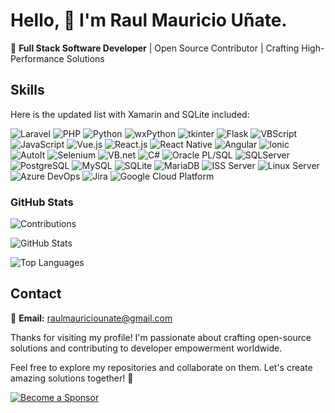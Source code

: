 # Hello, 👋 I'm Raul Mauricio Uñate.

🚀 **Full Stack Software Developer** | Open Source Contributor | Crafting High-Performance Solutions

## Skills

Here is the updated list with Xamarin and SQLite included:

![Laravel](https://img.shields.io/badge/-Laravel-orange?style=for-the-badge&logo=laravel)
![PHP](https://img.shields.io/badge/-PHP-777BB4?style=for-the-badge&logo=php&logoColor=white)
![Python](https://img.shields.io/badge/-Python-3776AB?style=for-the-badge&logo=python&logoColor=white)
![wxPython](https://img.shields.io/badge/-wxPython-FF7200?style=for-the-badge&logo=python&logoColor=white)
![tkinter](https://img.shields.io/badge/-tkinter-FFCD3D?style=for-the-badge&logo=python&logoColor=white)
![Flask](https://img.shields.io/badge/-Flask-000000?style=for-the-badge&logo=flask&logoColor=white)
![VBScript](https://img.shields.io/badge/-VBScript-00BFFF?style=for-the-badge&logo=windows&logoColor=white)
![JavaScript](https://img.shields.io/badge/-JavaScript-F7DF1E?style=for-the-badge&logo=javascript&logoColor=black)
![Vue.js](https://img.shields.io/badge/-Vue.js-4FC08D?style=for-the-badge&logo=vue.js&logoColor=white)
![React.js](https://img.shields.io/badge/-React.js-61DAFB?style=for-the-badge&logo=react&logoColor=black)
![React Native](https://img.shields.io/badge/-React_Native-61DAFB?style=for-the-badge&logo=react&logoColor=black)
![Angular](https://img.shields.io/badge/-Angular-DD0031?style=for-the-badge&logo=angular&logoColor=white)
![Ionic](https://img.shields.io/badge/-Ionic-3880FF?style=for-the-badge&logo=ionic&logoColor=white)
![AutoIt](https://img.shields.io/badge/-AutoIt-1C3552?style=for-the-badge&logo=autoit&logoColor=white)
![Selenium](https://img.shields.io/badge/-Selenium-43B02A?style=for-the-badge&logo=selenium&logoColor=white)
![VB.net](https://img.shields.io/badge/-VB.net-5C2D91?style=for-the-badge&logo=.net&logoColor=white)
![C#](https://img.shields.io/badge/-C%23-239120?style=for-the-badge&logo=c-sharp&logoColor=white)
![Oracle PL/SQL](https://img.shields.io/badge/-Oracle_PL%2FSQL-F80000?style=for-the-badge&logo=oracle&logoColor=white)
![SQLServer](https://img.shields.io/badge/-SQLServer-CC2927?style=for-the-badge&logo=microsoft-sql-server&logoColor=white)
![PostgreSQL](https://img.shields.io/badge/-PostgreSQL-336791?style=for-the-badge&logo=postgresql&logoColor=white)
![MySQL](https://img.shields.io/badge/-MySQL-4479A1?style=for-the-badge&logo=mysql&logoColor=white)
![SQLite](https://img.shields.io/badge/-SQLite-003B57?style=for-the-badge&logo=sqlite&logoColor=white)
![MariaDB](https://img.shields.io/badge/-MariaDB-003545?style=for-the-badge&logo=mariadb&logoColor=white)
![ISS Server](https://img.shields.io/badge/-ISS_Server-5E5E5E?style=for-the-badge&logo=microsoft&logoColor=white)
![Linux Server](https://img.shields.io/badge/-Linux_Server-FCC624?style=for-the-badge&logo=linux&logoColor=black)
![Azure DevOps](https://img.shields.io/badge/-Azure%20DevOps-0078D7?style=for-the-badge&logo=azure-devops&logoColor=white)
![Jira](https://img.shields.io/badge/-Jira-0052CC?style=for-the-badge&logo=jira&logoColor=white)
![Google Cloud Platform](https://img.shields.io/badge/-Google_Cloud_Platform-4285F4?style=for-the-badge&logo=google-cloud&logoColor=white)

### GitHub Stats

![Contributions](https://github-readme-streak-stats.herokuapp.com/?user=rmunate&theme=light)

![GitHub Stats](https://github-readme-stats.vercel.app/api?username=rmunate&show_icons=true&theme=light)

![Top Languages](https://github-readme-stats.vercel.app/api/top-langs/?username=rmunate&layout=compact&theme=light)

## Contact

📧 **Email:** raulmauriciounate@gmail.com

Thanks for visiting my profile! I'm passionate about crafting open-source solutions and contributing to developer empowerment worldwide.

Feel free to explore my repositories and collaborate on them. Let's create amazing solutions together! 🎉

[![Become a Sponsor](https://img.shields.io/badge/-Become%20a%20Sponsor-blue?style=for-the-badge&logo=github)](https://github.com/sponsors/rmunate)
